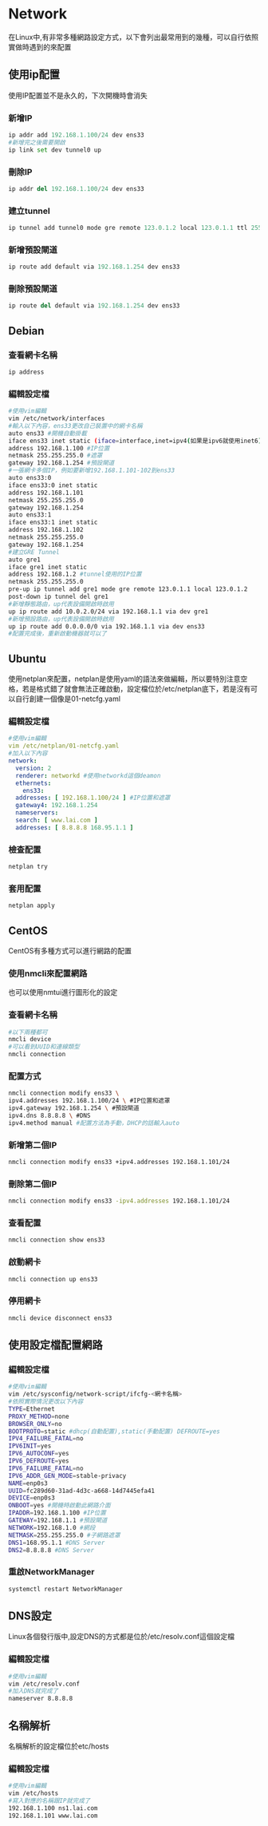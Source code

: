 # Network

在Linux中,有非常多種網路設定方式，以下會列出最常用到的幾種，可以自行依照實做時遇到的來配置

## 使用ip配置

使用IP配置並不是永久的，下次開機時會消失

### 新增IP

```python
ip addr add 192.168.1.100/24 dev ens33
#新增完之後需要開啟
ip link set dev tunnel0 up
```

### 刪除IP

```python
ip addr del 192.168.1.100/24 dev ens33
```

### 建立tunnel

```python
ip tunnel add tunnel0 mode gre remote 123.0.1.2 local 123.0.1.1 ttl 255
```

### 新增預設閘道

```python
ip route add default via 192.168.1.254 dev ens33
```

### 刪除預設閘道

```python
ip route del default via 192.168.1.254 dev ens33
```

## Debian

### 查看網卡名稱

```bash
ip address
```

### 編輯設定檔

```bash
#使用vim編輯
vim /etc/network/interfaces 
#輸入以下內容，ens33更改自己裝置中的網卡名稱
auto ens33 #開機自動掛載
iface ens33 inet static (iface=interface,inet=ipv4(如果是ipv6就使用inet6),static=靜態配置IP,動態的話輸入DHCP) 
address 192.168.1.100 #IP位置 
netmask 255.255.255.0 #遮罩 
gateway 192.168.1.254 #預設閘道
#一張網卡多個IP，例如要新增192.168.1.101-102到ens33
auto ens33:0
iface ens33:0 inet static
address 192.168.1.101
netmask 255.255.255.0
gateway 192.168.1.254
auto ens33:1
iface ens33:1 inet static
address 192.168.1.102
netmask 255.255.255.0
gateway 192.168.1.254
#建立GRE Tunnel
auto gre1
iface gre1 inet static
address 192.168.1.2 #tunnel使用的IP位置
netmask 255.255.255.0
pre-up ip tunnel add gre1 mode gre remote 123.0.1.1 local 123.0.1.2
post-down ip tunnel del gre1
#新增靜態路由，up代表設備開啟時啟用
up ip route add 10.0.2.0/24 via 192.168.1.1 via dev gre1 
#新增預設路由，up代表設備開啟時啟用
up ip route add 0.0.0.0/0 via 192.168.1.1 via dev ens33
#配置完成後，重新啟動機器就可以了
```

## Ubuntu

使用netplan來配置，netplan是使用yaml的語法來做編輯，所以要特別注意空格，若是格式錯了就會無法正確啟動，設定檔位於/etc/netplan底下，若是沒有可以自行創建一個像是01-netcfg.yaml 

### 編輯設定檔

```yaml
#使用vim編輯
vim /etc/netplan/01-netcfg.yaml 
#加入以下內容
network: 
  version: 2 
  renderer: networkd #使用networkd這個deamon 
  ethernets:       
    ens33: 
  addresses: [ 192.168.1.100/24 ] #IP位置和遮罩 
  gateway4: 192.168.1.254 
  nameservers: 
  search: [ www.lai.com ] 
  addresses: [ 8.8.8.8 168.95.1.1 ]
```

### 檢查配置

```bash
netplan try
```

### 套用配置

```bash
netplan apply 
```

## CentOS

CentOS有多種方式可以進行網路的配置

### 使用nmcli來配置網路

也可以使用nmtui進行圖形化的設定

### 查看網卡名稱

```bash
#以下兩種都可
nmcli device
#可以看到UUID和連線類型
nmcli connection 
```

### 配置方式

```bash
nmcli connection modify ens33 \
ipv4.addresses 192.168.1.100/24 \ #IP位置和遮罩 
ipv4.gateway 192.168.1.254 \ #預設閘道 
ipv4.dns 8.8.8.8 \ #DNS
ipv4.method manual #配置方法為手動，DHCP的話輸入auto
```

### 新增第二個IP

```bash
nmcli connection modify ens33 +ipv4.addresses 192.168.1.101/24
```

### 刪除第二個IP

```bash
nmcli connection modify ens33 -ipv4.addresses 192.168.1.101/24
```

### 查看配置

```bash
nmcli connection show ens33
```

### 啟動網卡

```bash
nmcli connection up ens33
```

### 停用網卡

```bash
nmcli device disconnect ens33
```

## 使用設定檔配置網路

### 編輯設定檔

```bash
#使用vim編輯
vim /etc/sysconfig/network-script/ifcfg-<網卡名稱>
#依照實際情況更改以下內容
TYPE=Ethernet 
PROXY_METHOD=none 
BROWSER_ONLY=no 
BOOTPROTO=static #dhcp(自動配置),static(手動配置) DEFROUTE=yes 
IPV4_FAILURE_FATAL=no 
IPV6INIT=yes 
IPV6_AUTOCONF=yes 
IPV6_DEFROUTE=yes 
IPV6_FAILURE_FATAL=no 
IPV6_ADDR_GEN_MODE=stable-privacy 
NAME=enp0s3
UUID=fc289d60-31ad-4d3c-a668-14d7445efa41 
DEVICE=enp0s3
ONBOOT=yes #開機時啟動此網路介面 
IPADDR=192.168.1.100 #IP位置 
GATEWAY=192.168.1.1 #預設閘道 
NETWORK=192.168.1.0 #網段 
NETMASK=255.255.255.0 #子網路遮罩 
DNS1=168.95.1.1 #DNS Server 
DNS2=8.8.8.8 #DNS Server
```

### 重啟NetworkManager

```bash
systemctl restart NetworkManager
```

## DNS設定

Linux各個發行版中,設定DNS的方式都是位於/etc/resolv.conf這個設定檔 

### 編輯設定檔

```bash
#使用vim編輯
vim /etc/resolv.conf 
#加入DNS就完成了
nameserver 8.8.8.8 
```

## 名稱解析

名稱解析的設定檔位於etc/hosts

### 編輯設定檔

```bash
#使用vim編輯
vim /etc/hosts 
#寫入對應的名稱跟IP就完成了 
192.168.1.100 ns1.lai.com 
192.168.1.101 www.lai.com
```